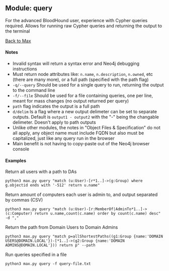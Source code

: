 ## Module: query

For the advanced BloodHound user, experience with Cypher queries required. Allows for running raw Cypher queries and returning the output to the terminal

[Back to Max](https://github.com/knavesec/Max)


#### Notes

* Invalid syntax will return a syntax error and Neo4j debugging instructions  
* Must return node attributes like: `n.name`, `n.description`, `n.owned`, etc (there are many more), or a full path (specified with the path flag)
* `-q/--query` Should be used for a single query to run, returning the output to the command line
* `-f/--file` Should be used for a file containing queries, one per line, meant for mass changes (no output returned per query)
* `path` flag indicates the output is a full path
* `d/delim` Is a flag where a new output delimeter can be set to separate outputs. Default is `output1 - output2` with the "-" being the changable delimeter. Doesn't apply to path outputs
* Unlike other modules, the notes in "Object Files & Specification" do not all apply, any object name must include FQDN but also must be capitalized, just like any query run in the browser
* Main benefit is not having to copy-paste out of the Neo4j browser console


#### Examples

Return all users with a path to DAs
```
python3 max.py query "match (u:User)-[r*1..]->(g:Group) where g.objectid ends with '-512' return u.name"
```

Return amount of computers each user is admin to, and output separated by commas (CSV)
```
python3 max.py query "match (u:User)-[r:MemberOf|AdminTo*1..]->(c:Computer) return u.name,count(c.name) order by count(c.name) desc" -d ","
```

Return the path from Domain Users to Domain Admins
```
python3 max.py query "match p=allShortestPaths((g1:Group {name:'DOMAIN USERS@DOMAIN.LOCAL'})-[*1..]->(g2:Group {name:'DOMAIN ADMINS@DOMAIN.LOCAL'})) return p" --path
```

Run queries specified in a file
```
python3 max.py query -f query-file.txt
```
